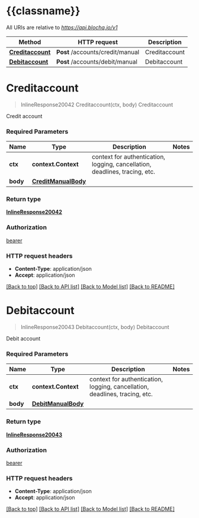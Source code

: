 # {{classname}}

All URIs are relative to *https://api.blochq.io/v1*

Method | HTTP request | Description
------------- | ------------- | -------------
[**Creditaccount**](SimulationApi.md#Creditaccount) | **Post** /accounts/credit/manual | Creditaccount
[**Debitaccount**](SimulationApi.md#Debitaccount) | **Post** /accounts/debit/manual | Debitaccount

# **Creditaccount**
> InlineResponse20042 Creditaccount(ctx, body)
Creditaccount

Credit account

### Required Parameters

Name | Type | Description  | Notes
------------- | ------------- | ------------- | -------------
 **ctx** | **context.Context** | context for authentication, logging, cancellation, deadlines, tracing, etc.
  **body** | [**CreditManualBody**](CreditManualBody.md)|  | 

### Return type

[**InlineResponse20042**](inline_response_200_42.md)

### Authorization

[bearer](../README.md#bearer)

### HTTP request headers

 - **Content-Type**: application/json
 - **Accept**: application/json

[[Back to top]](#) [[Back to API list]](../README.md#documentation-for-api-endpoints) [[Back to Model list]](../README.md#documentation-for-models) [[Back to README]](../README.md)

# **Debitaccount**
> InlineResponse20043 Debitaccount(ctx, body)
Debitaccount

Debit account

### Required Parameters

Name | Type | Description  | Notes
------------- | ------------- | ------------- | -------------
 **ctx** | **context.Context** | context for authentication, logging, cancellation, deadlines, tracing, etc.
  **body** | [**DebitManualBody**](DebitManualBody.md)|  | 

### Return type

[**InlineResponse20043**](inline_response_200_43.md)

### Authorization

[bearer](../README.md#bearer)

### HTTP request headers

 - **Content-Type**: application/json
 - **Accept**: application/json

[[Back to top]](#) [[Back to API list]](../README.md#documentation-for-api-endpoints) [[Back to Model list]](../README.md#documentation-for-models) [[Back to README]](../README.md)

